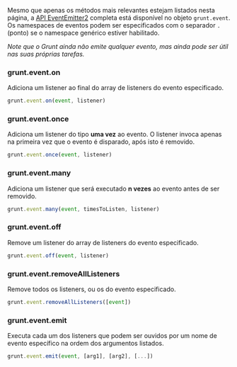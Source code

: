 Mesmo que apenas os métodos mais relevantes estejam listados nesta página, a [API EventEmitter2][ee2] completa está disponível no objeto `grunt.event`. Os namespaces de eventos podem ser especificados com o separador `.` (ponto) se o  namespace genérico estiver habilitado.

*Note que o Grunt ainda não emite qualquer evento, mas ainda pode ser útil nas suas próprias tarefas.*

[ee2]: https://github.com/hij1nx/EventEmitter2

### grunt.event.on
Adiciona um listener ao final do array de listeners do evento especificado.

```js
grunt.event.on(event, listener)
```

### grunt.event.once
Adiciona um listener do tipo **uma vez** ao evento. O listener invoca apenas na primeira vez que o evento é disparado, após isto é removido.

```js
grunt.event.once(event, listener)
```

### grunt.event.many
Adiciona um listener que será executado **n vezes** ao evento antes de ser removido.

```js
grunt.event.many(event, timesToListen, listener)
```

### grunt.event.off
Remove um listener do array de listeners do evento especificado.

```js
grunt.event.off(event, listener)
```

### grunt.event.removeAllListeners
Remove todos os listeners, ou os do evento especificado.

```js
grunt.event.removeAllListeners([event])
```

### grunt.event.emit
Executa cada um dos listeners que podem ser ouvidos por um nome de evento específico na ordem dos argumentos listados.

```js
grunt.event.emit(event, [arg1], [arg2], [...])
```